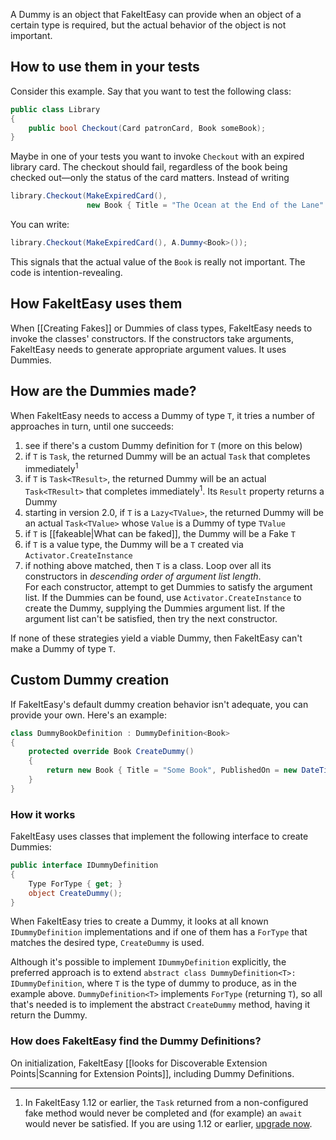 A Dummy is an object that FakeItEasy can provide when an object of a certain type is required, but the actual behavior of the object is not important.

## How to use them in your tests
Consider this example. Say that you want to test the following class:

```csharp
public class Library
{
    public bool Checkout(Card patronCard, Book someBook);
}
```

Maybe in one of your tests you want to invoke `Checkout` with an expired library card. The checkout should fail, regardless of the book being checked out&mdash;only the status of the card matters. Instead of writing

```csharp
library.Checkout(MakeExpiredCard(),
                 new Book { Title = "The Ocean at the End of the Lane" } );
```

You can write:

```csharp
library.Checkout(MakeExpiredCard(), A.Dummy<Book>());
```

This signals that the actual value of the `Book` is really not important. The code is intention-revealing.

## How FakeItEasy uses them

When [[Creating Fakes]] or Dummies of class types, FakeItEasy needs to invoke the classes' constructors. If the constructors take arguments, FakeItEasy needs to generate appropriate argument values. It uses Dummies.

## How are the Dummies made?

When FakeItEasy needs to access a Dummy of type `T`, it tries a number of approaches in turn, until one succeeds:

1. see if there's a custom Dummy definition for `T` (more on this below)
1. if `T` is `Task`, the returned Dummy will be an actual `Task` that completes immediately<sup>1</sup>
1. if `T` is `Task<TResult>`, the returned Dummy will be an actual `Task<TResult>` that completes immediately<sup>1</sup>. Its `Result` property returns a Dummy
1. starting in version 2.0, if `T` is a `Lazy<TValue>`, the returned Dummy will be an actual `Task<TValue>` whose `Value` is a Dummy of type `TValue`
1. if `T` is [[fakeable|What can be faked]], the Dummy will be a Fake `T`
1. if `T` is a value type, the Dummy will be a `T` created via `Activator.CreateInstance`
1. if nothing above matched, then `T` is a class. Loop over all its constructors in _descending order of argument list length_.  
For each constructor, attempt to get Dummies to satisfy the argument list. If the Dummies can be found, use `Activator.CreateInstance` to create the Dummy, supplying the Dummies argument list. If the argument list can't be satisfied, then try the next constructor.

If none of these strategies yield a viable Dummy, then FakeItEasy can't make a Dummy of type `T`.

## Custom Dummy creation

If FakeItEasy's default dummy creation behavior isn't adequate, you can provide your own. Here's an example:

```csharp
class DummyBookDefinition : DummyDefinition<Book>
{
    protected override Book CreateDummy()
    {
        return new Book { Title = "Some Book", PublishedOn = new DateTime(2000, 1, 1) };
    }
}
```

### How it works

FakeItEasy uses classes that implement the following interface to create Dummies:

```csharp
public interface IDummyDefinition
{
    Type ForType { get; }
    object CreateDummy();
}
```

When FakeItEasy tries to create a Dummy, it looks at all known `IDummyDefinition` implementations and if one of them has a `ForType` that matches the desired type, `CreateDummy` is used.

Although it's possible to implement `IDummyDefinition` explicitly, the preferred approach is to extend `abstract class DummyDefinition<T>: IDummyDefinition`, where `T` is the type of dummy to produce, as in the example above. `DummyDefinition<T>` implements `ForType` (returning `T`), so all that's needed is to implement the abstract `CreateDummy` method, having it return the Dummy.

### How does FakeItEasy find the Dummy Definitions?

On initialization, FakeItEasy [[looks for Discoverable Extension Points|Scanning for Extension Points]], including Dummy Definitions.

----
1. In FakeItEasy 1.12 or earlier, the `Task` returned from a non-configured fake method would never be completed and (for example) an `await` would never be satisfied. If you are using 1.12 or earlier, [upgrade now](https://nuget.org/packages/FakeItEasy/).